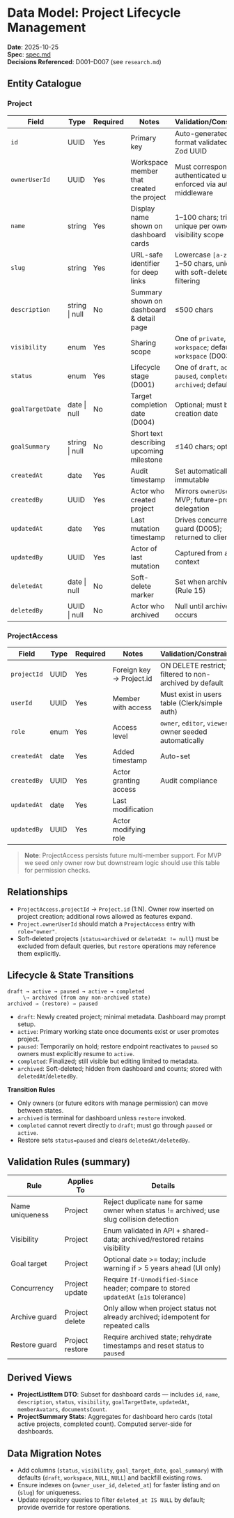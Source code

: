 # Data Model: Project Lifecycle Management

**Date**: 2025-10-25  
**Spec**: [spec.md](/specs/016-a-user-should-be-able/spec.md)  
**Decisions Referenced**: D001–D007 (see `research.md`)

## Entity Catalogue

### Project

| Field | Type | Required | Notes | Validation/Constraints |
|-------|------|----------|-------|------------------------|
| `id` | UUID | Yes | Primary key | Auto-generated; format validated via Zod UUID |
| `ownerUserId` | UUID | Yes | Workspace member that created the project | Must correspond to authenticated user; enforced via auth middleware |
| `name` | string | Yes | Display name shown on dashboard cards | 1–100 chars; trimmed; unique per owner + visibility scope |
| `slug` | string | Yes | URL-safe identifier for deep links | Lowercase `[a-z0-9-]`, 1–50 chars, unique with soft-delete filtering |
| `description` | string \| null | No | Summary shown on dashboard & detail page | ≤500 chars |
| `visibility` | enum | Yes | Sharing scope | One of `private`, `workspace`; default `workspace` (D003) |
| `status` | enum | Yes | Lifecycle stage (D001) | One of `draft`, `active`, `paused`, `completed`, `archived`; default `draft` |
| `goalTargetDate` | date \| null | No | Target completion date (D004) | Optional; must be ≥ creation date |
| `goalSummary` | string \| null | No | Short text describing upcoming milestone | ≤140 chars; optional |
| `createdAt` | date | Yes | Audit timestamp | Set automatically; immutable |
| `createdBy` | UUID | Yes | Actor who created project | Mirrors `ownerUserId` for MVP; future-proof for delegation |
| `updatedAt` | date | Yes | Last mutation timestamp | Drives concurrency guard (D005); returned to clients |
| `updatedBy` | UUID | Yes | Actor of last mutation | Captured from auth context |
| `deletedAt` | date \| null | No | Soft-delete marker | Set when archived (Rule 15) |
| `deletedBy` | UUID \| null | No | Actor who archived | Null until archive occurs |

### ProjectAccess

| Field | Type | Required | Notes | Validation/Constraints |
|-------|------|----------|-------|------------------------|
| `projectId` | UUID | Yes | Foreign key → Project.id | ON DELETE restrict; filtered to non-archived by default |
| `userId` | UUID | Yes | Member with access | Must exist in users table (Clerk/simple auth) |
| `role` | enum | Yes | Access level | `owner`, `editor`, `viewer`; owner seeded automatically |
| `createdAt` | date | Yes | Added timestamp | Auto-set |
| `createdBy` | UUID | Yes | Actor granting access | Audit compliance |
| `updatedAt` | date | Yes | Last modification | |
| `updatedBy` | UUID | Yes | Actor modifying role | |

> **Note**: ProjectAccess persists future multi-member support. For MVP we seed only owner row but downstream logic should use this table for permission checks.

## Relationships

- `ProjectAccess.projectId` → `Project.id` (1:N). Owner row inserted on project creation; additional rows allowed as features expand.
- `Project.ownerUserId` should match a `ProjectAccess` entry with `role="owner"`.
- Soft-deleted projects (`status=archived` or `deletedAt != null`) must be excluded from default queries, but `restore` operations may reference them explicitly.

## Lifecycle & State Transitions

```
draft → active → paused → active → completed
     \→ archived (from any non-archived state)
archived → (restore) → paused
```

- `draft`: Newly created project; minimal metadata. Dashboard may prompt setup.
- `active`: Primary working state once documents exist or user promotes project.
- `paused`: Temporarily on hold; restore endpoint reactivates to `paused` so owners must explicitly resume to `active`.
- `completed`: Finalized; still visible but editing limited to metadata.
- `archived`: Soft-deleted; hidden from dashboard and counts; stored with `deletedAt`/`deletedBy`.

**Transition Rules**

- Only owners (or future editors with manage permission) can move between states.
- `archived` is terminal for dashboard unless `restore` invoked.
- `completed` cannot revert directly to `draft`; must go through `paused` or `active`.
- Restore sets `status=paused` and clears `deletedAt/deletedBy`.

## Validation Rules (summary)

| Rule | Applies To | Details |
|------|------------|---------|
| Name uniqueness | Project | Reject duplicate `name` for same owner when status != archived; use slug collision detection |
| Visibility | Project | Enum validated in API + shared-data; archived/restored retains visibility |
| Goal target | Project | Optional date >= today; include warning if > 5 years ahead (UI only) |
| Concurrency | Project update | Require `If-Unmodified-Since` header; compare to stored `updatedAt` (`±1s` tolerance) |
| Archive guard | Project delete | Only allow when project status not already archived; idempotent for repeated calls |
| Restore guard | Project restore | Require archived state; rehydrate timestamps and reset status to `paused` |

## Derived Views

- **ProjectListItem DTO**: Subset for dashboard cards — includes `id`, `name`, `description`, `status`, `visibility`, `goalTargetDate`, `updatedAt`, `memberAvatars`, `documentsCount`.
- **ProjectSummary Stats**: Aggregates for dashboard hero cards (total active projects, completed count). Computed server-side for dashboards.

## Data Migration Notes

- Add columns (`status`, `visibility`, `goal_target_date`, `goal_summary`) with defaults (`draft`, `workspace`, `NULL`, `NULL`) and backfill existing rows.
- Ensure indexes on (`owner_user_id`, `deleted_at`) for faster listing and on (`slug`) for uniqueness.
- Update repository queries to filter `deleted_at IS NULL` by default; provide override for restore operations.
